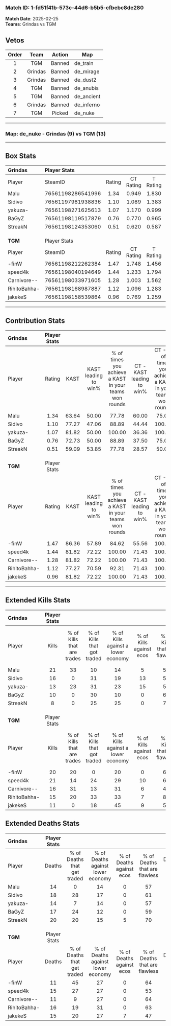 ### Match ID: 1-fd51f41b-573c-44d6-b5b5-cfbebc8de280  
**Match Date**: 2025-02-25  
**Teams**: Grindas vs TGM  

## Vetos  

| Order | Team | Action | Map |
| :---: | :--: | :----: | --- |
| 1 | TGM | Banned | de_train |
| 2 | Grindas | Banned | de_mirage |
| 3 | Grindas | Banned | de_dust2 |
| 4 | TGM | Banned | de_anubis |
| 5 | TGM | Banned | de_ancient |
| 6 | Grindas | Banned | de_inferno |
| 7 | TGM | Picked | de_nuke |

---  

### **Map**: de_nuke - Grindas (9) vs TGM (13)  
---  

## Box Stats  

| **Grindas**  | Player Stats      |        |           |          |       |      |       |         |        |      |     |
| :- | :- | :-: | :-: | :-: | :-: | :-: | :-: | :-: | :-: | :-: | :-: |
| Player       | SteamID           | Rating | CT Rating | T Rating | KAST  | ADR  | Kills | Assists | Deaths | K/D  | HS% |
| Malu         | 76561198286541996 |  1.34  |   0.949   |  1.830   | 63.64 | 96.2 |  21   |    4    |   14   | 1.50 | 47  |
| Sidivo       | 76561197981938836 |  1.10  |   1.089   |  1.383   | 77.27 | 80.7 |  16   |    5    |   18   | 0.89 | 56  |
| yakuza-      | 76561198271625613 |  1.07  |   1.170   |  0.999   | 81.82 | 68.6 |  13   |    4    |   14   | 0.93 | 69  |
| BaGyZ        | 76561198119517879 |  0.76  |   0.770   |  0.965   | 72.73 | 54.6 |  10   |    3    |   17   | 0.59 | 30  |
| StreakN      | 76561198124353060 |  0.51  |   0.620   |  0.587   | 59.09 | 53.0 |   8   |    3    |   20   | 0.40 | 87  |
|              |                   |        |           |          |       |      |       |         |        |      |     |
|              |                   |        |           |          |       |      |       |         |        |      |     |
|              |                   |        |           |          |       |      |       |         |        |      |     |
| **TGM**      | Player Stats      |        |           |          |       |      |       |         |        |      |     |
| Player       | SteamID           | Rating | CT Rating | T Rating | KAST  | ADR  | Kills | Assists | Deaths | K/D  | HS% |
| -finW        | 76561198212262384 |  1.47  |   1.748   |  1.456   | 86.36 | 75.9 |  20   |    3    |   11   | 1.82 | 50  |
| speed4k      | 76561198040194649 |  1.44  |   1.233   |  1.794   | 81.82 | 92.0 |  21   |    6    |   15   | 1.40 | 52  |
| Carnivore--  | 76561198033971605 |  1.28  |   1.003   |  1.562   | 81.82 | 77.9 |  16   |    3    |   11   | 1.45 | 68  |
| RihitoBahha- | 76561198168987887 |  1.12  |   1.096   |  1.283   | 77.27 | 85.6 |  15   |    5    |   16   | 0.94 | 53  |
| jakekeS      | 76561198158539864 |  0.96  |   0.769   |  1.259   | 81.82 | 61.0 |  11   |    9    |   15   | 0.73 | 45  |
---  

## Contribution Stats  

| **Grindas**  | Player Stats |       |                      |                                                        |                           |                                                             |                          |                                                            |
| :- | :-: | :-: | :-: | :-: | :-: | :-: | :-: | :-: |
| Player       |    Rating    | KAST  | KAST leading to win% | % of times you achieve a KAST in your teams won rounds | CT - KAST leading to win% | CT - % of times you achieve a KAST in your teams won rounds | T - KAST leading to win% | T - % of times you achieve a KAST in your teams won rounds |
| Malu         |     1.34     | 63.64 |        50.00         |                         77.78                          |           60.00           |                            75.00                            |          44.44           |                           80.00                            |
| Sidivo       |     1.10     | 77.27 |        47.06         |                         88.89                          |           44.44           |                           100.00                            |          50.00           |                           80.00                            |
| yakuza-      |     1.07     | 81.82 |        50.00         |                         100.00                         |           36.36           |                           100.00                            |          71.43           |                           100.00                           |
| BaGyZ        |     0.76     | 72.73 |        50.00         |                         88.89                          |           37.50           |                            75.00                            |          62.50           |                           100.00                           |
| StreakN      |     0.51     | 59.09 |        53.85         |                         77.78                          |           28.57           |                            50.00                            |          83.33           |                           100.00                           |
|              |              |       |                      |                                                        |                           |                                                             |                          |                                                            |
|              |              |       |                      |                                                        |                           |                                                             |                          |                                                            |
|              |              |       |                      |                                                        |                           |                                                             |                          |                                                            |
| **TGM**      | Player Stats |       |                      |                                                        |                           |                                                             |                          |                                                            |
| Player       |    Rating    | KAST  | KAST leading to win% | % of times you achieve a KAST in your teams won rounds | CT - KAST leading to win% | CT - % of times you achieve a KAST in your teams won rounds | T - KAST leading to win% | T - % of times you achieve a KAST in your teams won rounds |
| -finW        |     1.47     | 86.36 |        57.89         |                         84.62                          |           55.56           |                           100.00                            |          60.00           |                           75.00                            |
| speed4k      |     1.44     | 81.82 |        72.22         |                         100.00                         |           71.43           |                           100.00                            |          72.73           |                           100.00                           |
| Carnivore--  |     1.28     | 81.82 |        72.22         |                         100.00                         |           71.43           |                           100.00                            |          72.73           |                           100.00                           |
| RihitoBahha- |     1.12     | 77.27 |        70.59         |                         92.31                          |           71.43           |                           100.00                            |          70.00           |                           87.50                            |
| jakekeS      |     0.96     | 81.82 |        72.22         |                         100.00                         |           71.43           |                           100.00                            |          72.73           |                           100.00                           |
---  

## Extended Kills Stats  

| **Grindas**  | Player Stats |                            |                            |                                    |                         |                              |                                 |                                       |                    |           |
| :- | :-: | :-: | :-: | :-: | :-: | :-: | :-: | :-: | :-: | :-: |
| Player       |    Kills     | % of Kills that are trades | % of Kills that got traded | % of Kills against a lower economy | % of Kills against ecos | % of Kills that are flawless | % of Kills that are close duels | % of Kills that are assisted by flash | Pistol Round Kills | AWP Kills |
| Malu         |      21      |             33             |             10             |                 14                 |            5            |              57              |               14                |                   0                   |         1          |     0     |
| Sidivo       |      16      |             0              |             31             |                 19                 |           13            |              50              |                6                |                   0                   |         3          |     0     |
| yakuza-      |      13      |             23             |             31             |                 23                 |           15            |              54              |                8                |                   8                   |         2          |     1     |
| BaGyZ        |      10      |             0              |             30             |                 10                 |            0            |              60              |               10                |                   0                   |         1          |     3     |
| StreakN      |      8       |             0              |             25             |                 25                 |            0            |              75              |                0                |                   0                   |         1          |     0     |
|              |              |                            |                            |                                    |                         |                              |                                 |                                       |                    |           |
|              |              |                            |                            |                                    |                         |                              |                                 |                                       |                    |           |
|              |              |                            |                            |                                    |                         |                              |                                 |                                       |                    |           |
| **TGM**      | Player Stats |                            |                            |                                    |                         |                              |                                 |                                       |                    |           |
| Player       |    Kills     | % of Kills that are trades | % of Kills that got traded | % of Kills against a lower economy | % of Kills against ecos | % of Kills that are flawless | % of Kills that are close duels | % of Kills that are assisted by flash | Pistol Round Kills | AWP Kills |
| -finW        |      20      |             20             |             0              |                 20                 |            0            |              65              |                5                |                   5                   |         0          |     0     |
| speed4k      |      21      |             14             |             24             |                 29                 |           10            |              62              |                0                |                   0                   |         2          |     1     |
| Carnivore--  |      16      |             31             |             13             |                 31                 |            6            |              44              |               19                |                   0                   |         2          |     1     |
| RihitoBahha- |      15      |             20             |             33             |                 33                 |            7            |              80              |                7                |                  13                   |         0          |     0     |
| jakekeS      |      11      |             0              |             18             |                 45                 |            9            |              55              |                9                |                   0                   |         3          |     0     |
## Extended Deaths Stats  

| **Grindas**  | Player Stats |                             |                                   |                          |                               |                            |                           |               |
| :- | :-: | :-: | :-: | :-: | :-: | :-: | :-: | :-: |
| Player       |    Deaths    | % of Deaths that get traded | % of Deaths against lower economy | % of Deaths against ecos | % of Deaths that are flawless | % of Deaths that are close | % of Deaths while blinded | Deaths to AWP |
| Malu         |      14      |              0              |                14                 |            0             |              57               |             7              |             7             |       0       |
| Sidivo       |      18      |             28              |                17                 |            0             |              61               |             17             |             0             |       1       |
| yakuza-      |      14      |              7              |                14                 |            0             |              57               |             7              |             7             |       0       |
| BaGyZ        |      17      |             24              |                12                 |            0             |              59               |             6              |             0             |       0       |
| StreakN      |      20      |             20              |                15                 |            5             |              70               |             0              |             5             |       1       |
|              |              |                             |                                   |                          |                               |                            |                           |               |
|              |              |                             |                                   |                          |                               |                            |                           |               |
|              |              |                             |                                   |                          |                               |                            |                           |               |
| **TGM**      | Player Stats |                             |                                   |                          |                               |                            |                           |               |
| Player       |    Deaths    | % of Deaths that get traded | % of Deaths against lower economy | % of Deaths against ecos | % of Deaths that are flawless | % of Deaths that are close | % of Deaths while blinded | Deaths to AWP |
| -finW        |      11      |             45              |                27                 |            0             |              64               |             0              |             0             |       0       |
| speed4k      |      15      |             27              |                27                 |            0             |              53               |             0              |             0             |       2       |
| Carnivore--  |      11      |              9              |                27                 |            0             |              64               |             0              |             0             |       1       |
| RihitoBahha- |      16      |             19              |                31                 |            0             |              63               |             25             |             0             |       0       |
| jakekeS      |      15      |             20              |                27                 |            7             |              47               |             13             |             7             |       1       |

